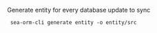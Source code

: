  Generate entity for every database update to sync
 ```
  sea-orm-cli generate entity -o entity/src
 ```
